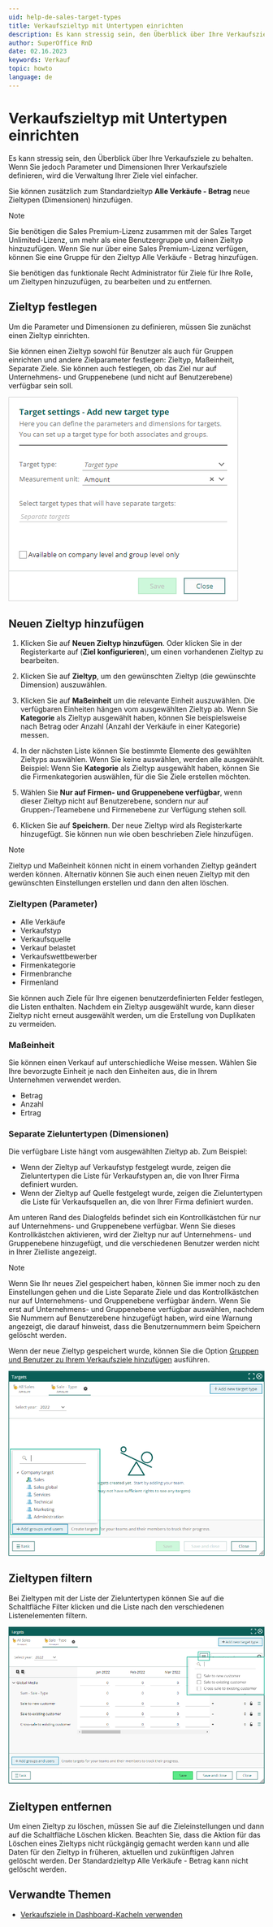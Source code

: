 ```yaml
---
uid: help-de-sales-target-types
title: Verkaufszieltyp mit Untertypen einrichten
description: Es kann stressig sein, den Überblick über Ihre Verkaufsziele zu behalten. Wenn Sie jedoch Parameter und Dimensionen Ihrer Verkaufsziele definieren, wird die Verwaltung Ihrer Ziele viel einfacher.
author: SuperOffice RnD
date: 02.16.2023
keywords: Verkauf
topic: howto
language: de
---
```


# Verkaufszieltyp mit Untertypen einrichten

Es kann stressig sein, den Überblick über Ihre Verkaufsziele zu behalten. Wenn Sie jedoch Parameter und Dimensionen Ihrer Verkaufsziele definieren, wird die Verwaltung Ihrer Ziele viel einfacher.

Sie können zusätzlich zum Standardzieltyp **Alle Verkäufe - Betrag** neue Zieltypen (Dimensionen) hinzufügen.

> [!NOTE]
> Sie benötigen die Sales Premium-Lizenz zusammen mit der Sales Target Unlimited-Lizenz, um mehr als eine Benutzergruppe und einen Zieltyp hinzuzufügen. Wenn Sie nur über eine Sales Premium-Lizenz verfügen, können Sie eine Gruppe für den Zieltyp Alle Verkäufe - Betrag hinzufügen.

Sie benötigen das funktionale Recht Administrator für Ziele für Ihre Rolle, um Zieltypen hinzuzufügen, zu bearbeiten und zu entfernen.

## Zieltyp festlegen

Um die Parameter und Dimensionen zu definieren, müssen Sie zunächst einen Zieltyp einrichten.

Sie können einen Zieltyp sowohl für Benutzer als auch für Gruppen einrichten und andere Zielparameter festlegen: Zieltyp, Maßeinheit, Separate Ziele. Sie können auch festlegen, ob das Ziel nur auf Unternehmens- und Gruppenebene (und nicht auf Benutzerebene) verfügbar sein soll.

![Übersicht über die verschiedenen Zieltypen und Untertypen eines Verkaufsziels -screenshot][img1]

## Neuen Zieltyp hinzufügen

1. Klicken Sie auf **Neuen Zieltyp hinzufügen**. Oder klicken Sie in der Registerkarte auf <i class="ph ph-gear" aria-label="Gear"></i> (**Ziel konfigurieren**), um einen vorhandenen Zieltyp zu bearbeiten.

2. Klicken Sie auf **Zieltyp**, um den gewünschten Zieltyp (die gewünschte Dimension) auszuwählen.

3. Klicken Sie auf **Maßeinheit** um die relevante Einheit auszuwählen. Die verfügbaren Einheiten hängen vom ausgewählten Zieltyp ab. Wenn Sie **Kategorie** als Zieltyp ausgewählt haben, können Sie beispielsweise nach Betrag oder Anzahl (Anzahl der Verkäufe in einer Kategorie) messen.

4. In der nächsten Liste können Sie bestimmte Elemente des gewählten Zieltyps auswählen. Wenn Sie keine auswählen, werden alle ausgewählt. Beispiel: Wenn Sie **Kategorie** als Zieltyp ausgewählt haben, können Sie die Firmenkategorien auswählen, für die Sie Ziele erstellen möchten.

5. Wählen Sie **Nur auf Firmen- und Gruppenebene verfügbar**, wenn dieser Zieltyp nicht auf Benutzerebene, sondern nur auf Gruppen-/Teamebene und Firmenebene zur Verfügung stehen soll.

6. Klicken Sie auf **Speichern**. Der neue Zieltyp wird als Registerkarte hinzugefügt. Sie können nun wie oben beschrieben Ziele hinzufügen.

> [!NOTE]
> Zieltyp und Maßeinheit können nicht in einem vorhanden Zieltyp geändert werden können. Alternativ können Sie auch einen neuen Zieltyp mit den gewünschten Einstellungen erstellen und dann den alten löschen.

### Zieltypen (Parameter)

* Alle Verkäufe
* Verkaufstyp
* Verkaufsquelle
* Verkauf belastet
* Verkaufswettbewerber
* Firmenkategorie
* Firmenbranche
* Firmenland

Sie können auch Ziele für Ihre eigenen benutzerdefinierten Felder festlegen, die Listen enthalten. Nachdem ein Zieltyp ausgewählt wurde, kann dieser Zieltyp nicht erneut ausgewählt werden, um die Erstellung von Duplikaten zu vermeiden.

### Maßeinheit

Sie können einen Verkauf auf unterschiedliche Weise messen. Wählen Sie Ihre bevorzugte Einheit je nach den Einheiten aus, die in Ihrem Unternehmen verwendet werden.

* Betrag
* Anzahl
* Ertrag

### Separate Zieluntertypen (Dimensionen)

Die verfügbare Liste hängt vom ausgewählten Zieltyp ab. Zum Beispiel:

* Wenn der Zieltyp auf Verkaufstyp festgelegt wurde, zeigen die Zieluntertypen die Liste für Verkaufstypen an, die von Ihrer Firma definiert wurden.
* Wenn der Zieltyp auf Quelle festgelegt wurde, zeigen die Zieluntertypen die Liste für Verkaufsquellen an, die von Ihrer Firma definiert wurden.

Am unteren Rand des Dialogfelds befindet sich ein Kontrollkästchen für nur auf Unternehmens- und Gruppenebene verfügbar. Wenn Sie dieses Kontrollkästchen aktivieren, wird der Zieltyp nur auf Unternehmens- und Gruppenebene hinzugefügt, und die verschiedenen Benutzer werden nicht in Ihrer Zielliste angezeigt.

> [!NOTE]
> Wenn Sie Ihr neues Ziel gespeichert haben, können Sie immer noch zu den Einstellungen gehen und die Liste Separate Ziele und das Kontrollkästchen nur auf Unternehmens- und Gruppenebene verfügbar ändern. Wenn Sie erst auf Unternehmens- und Gruppenebene verfügbar auswählen, nachdem Sie Nummern auf Benutzerebene hinzugefügt haben, wird eine Warnung angezeigt, die darauf hinweist, dass die Benutzernummern beim Speichern gelöscht werden.

Wenn der neue Zieltyp gespeichert wurde, können Sie die Option [Gruppen und Benutzer zu Ihrem Verkaufsziele hinzufügen][3] ausführen.

![Die Schaltfläche Gruppen und Benutzer hinzufügen finden Sie in der Verkaufszielübersicht -screenshot][img2]

## Zieltypen filtern

Bei Zieltypen mit der Liste der Zieluntertypen können Sie auf die Schaltfläche Filter klicken und die Liste nach den verschiedenen Listenelementen filtern.

![Klicken Sie auf die Schaltfläche Filter, um nach dem Zieluntertyp zu filtern -screenshot][img3]

## Zieltypen entfernen

Um einen Zieltyp zu löschen, müssen Sie auf die Zieleinstellungen und dann auf die Schaltfläche Löschen klicken. Beachten Sie, dass die Aktion für das Löschen eines Zieltyps nicht rückgängig gemacht werden kann und alle Daten für den Zieltyp in früheren, aktuellen und zukünftigen Jahren gelöscht werden. Der Standardzieltyp Alle Verkäufe - Betrag kann nicht gelöscht werden.

## Verwandte Themen

* [Verkaufsziele in Dashboard-Kacheln verwenden][2]

<!-- Referenced links -->
[2]: ../../../dashboard/learn/show-sales-targets.md
[3]: create.md

<!-- Referenced images -->
[img1]: ../../../../media/loc/en/sale/user-targets-new-target-type.png
[img2]: ../../../../media/loc/en/sale/user-targets-add-groups-users.png
[img3]: ../../../../media/loc/en/sale/user-targets-filter-type.png
